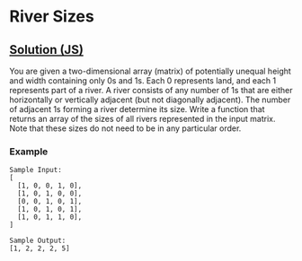 # River Sizes

## [Solution (JS)](./solution.js)

You are given a two-dimensional array (matrix) of potentially unequal height and width containing only 0s and 1s. Each 0 represents land, and each 1 represents part of a river. A river consists of any number of 1s that are either horizontally or vertically adjacent (but not diagonally adjacent). The number of adjacent 1s forming a river determine its size. Write a function that returns an array of the sizes of all rivers represented in the input matrix. Note that these sizes do not need to be in any particular order.

### Example

```
Sample Input:
[
  [1, 0, 0, 1, 0],
  [1, 0, 1, 0, 0],
  [0, 0, 1, 0, 1],
  [1, 0, 1, 0, 1],
  [1, 0, 1, 1, 0],
]

Sample Output:
[1, 2, 2, 2, 5]
```

